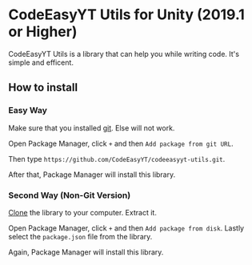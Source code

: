 # CodeEasyYT Utils for Unity (2019.1 or Higher)

CodeEasyYT Utils is a library that can help you while writing code. It's simple and efficent.

## How to install
### Easy Way
Make sure that you installed [git](https://git-scm.com/downloads). Else will not work.

Open Package Manager, click `+` and then `Add package from git URL`.

Then type `https://github.com/CodeEasyYT/codeeasyyt-utils.git`.

After that, Package Manager will install this library.

### Second Way (Non-Git Version)
[Clone](https://github.com/CodeEasyYT/codeeasyyt-utils/archive/master.zip) the library to your computer. Extract it.

Open Package Manager, click `+` and then `Add package from disk`. Lastly select the `package.json` file from the library.

Again, Package Manager will install this library.
